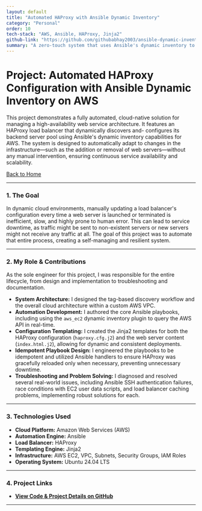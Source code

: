 ```yaml
---
layout: default
title: "Automated HAProxy with Ansible Dynamic Inventory"
category: "Personal"
order: 10
tech-stack: "AWS, Ansible, HAProxy, Jinja2"
github-link: "https://github.com/githubabhay2003/ansible-dynamic-inventory-project"
summary: "A zero-touch system that uses Ansible's dynamic inventory to automatically configure an HAProxy load balancer as AWS EC2 instances are launched or terminated."
---
```


# Project: Automated HAProxy Configuration with Ansible Dynamic Inventory on AWS

This project demonstrates a fully automated, cloud-native solution for managing a high-availability web service architecture. It features an HAProxy load balancer that dynamically discovers and- configures its backend server pool using Ansible's dynamic inventory capabilities for AWS. The system is designed to automatically adapt to changes in the infrastructure—such as the addition or removal of web servers—without any manual intervention, ensuring continuous service availability and scalability.

[Back to Home](../index.md)

---

### 1. The Goal

In dynamic cloud environments, manually updating a load balancer's configuration every time a web server is launched or terminated is inefficient, slow, and highly prone to human error. This can lead to service downtime, as traffic might be sent to non-existent servers or new servers might not receive any traffic at all. The goal of this project was to automate that entire process, creating a self-managing and resilient system.

---

### 2. My Role & Contributions

As the sole engineer for this project, I was responsible for the entire lifecycle, from design and implementation to troubleshooting and documentation.

* **System Architecture:** I designed the tag-based discovery workflow and the overall cloud architecture within a custom AWS VPC.
* **Automation Development:** I authored the core Ansible playbooks, including using the `aws_ec2` dynamic inventory plugin to query the AWS API in real-time.
* **Configuration Templating:** I created the Jinja2 templates for both the HAProxy configuration (`haproxy.cfg.j2`) and the web server content (`index.html.j2`), allowing for dynamic and consistent deployments.
* **Idempotent Playbook Design:** I engineered the playbooks to be idempotent and utilized Ansible handlers to ensure HAProxy was gracefully reloaded only when necessary, preventing unnecessary downtime.
* **Troubleshooting and Problem Solving:** I diagnosed and resolved several real-world issues, including Ansible SSH authentication failures, race conditions with EC2 user data scripts, and load balancer caching problems, implementing robust solutions for each.

---

### 3. Technologies Used

* **Cloud Platform:** Amazon Web Services (AWS)
* **Automation Engine:** Ansible
* **Load Balancer:** HAProxy
* **Templating Engine:** Jinja2
* **Infrastructure:** AWS EC2, VPC, Subnets, Security Groups, IAM Roles
* **Operating System:** Ubuntu 24.04 LTS

---

### 4. Project Links

* **<a href="https://github.com/githubabhay2003/ansible-dynamic-inventory-project" target="_blank" rel="noopener noreferrer">View Code & Project Details on GitHub</a>**

---

